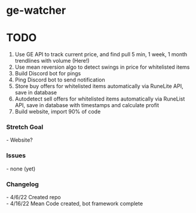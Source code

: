 # ge-watcher
<h1>TODO</h1>
<ol>
  <li>Use GE API to track current price, and find pull 5 min, 1 week, 1 month trendlines with volume (Here!)</li>
  <li>Use mean reversion algo to detect swings in price for whitelisted items</li>
  <li>Build Discord bot for pings</li>
  <li>Ping Discord bot to send notification</li>
  <li>Store buy offers for whitelisted items automatically via RuneLite API, save in database</li>
  <li>Autodetect sell offers for whitelisted items automatically via RuneList API, save in database with timestamps and calculate profit</li>
  <li>Build website, import 90% of code </li>
</ol>

<h3>Stretch Goal</h3>
- Website?

<h3>Issues</h3>
- none (yet)

<h3>Changelog</h3>
- 4/6/22 Created repo</br>
- 4/16/22 Mean Code created, bot framework complete
